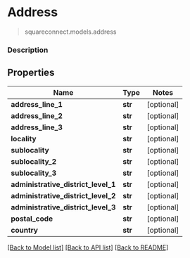 # Address
> squareconnect.models.address

### Description



## Properties
Name | Type | Notes
------------ | ------------- | -------------
**address_line_1** | **str** | [optional] 
**address_line_2** | **str** | [optional] 
**address_line_3** | **str** | [optional] 
**locality** | **str** | [optional] 
**sublocality** | **str** | [optional] 
**sublocality_2** | **str** | [optional] 
**sublocality_3** | **str** | [optional] 
**administrative_district_level_1** | **str** | [optional] 
**administrative_district_level_2** | **str** | [optional] 
**administrative_district_level_3** | **str** | [optional] 
**postal_code** | **str** | [optional] 
**country** | **str** | [optional] 

[[Back to Model list]](../README.md#documentation-for-models) [[Back to API list]](../README.md#documentation-for-api-endpoints) [[Back to README]](../README.md)


